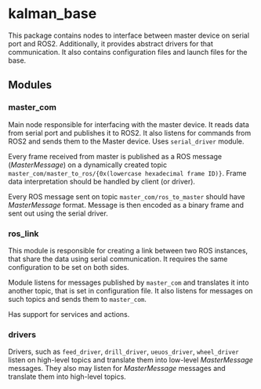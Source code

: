 # kalman_base

This package contains nodes to interface between master device on serial port and ROS2. Additionally, it provides abstract drivers for that communication. It also contains configuration files and launch files for the base.

## Modules

### master_com

Main node responsible for interfacing with the master device. It reads data from serial port and publishes it to ROS2. It also listens for commands from ROS2 and sends them to the Master device. Uses `serial_driver` module.

Every frame received from master is published as a ROS message (*MasterMessage*) on a dynamically
created topic `master_com/master_to_ros/{0x(lowercase hexadecimal frame ID)}`.
Frame data interpretation should be handled by client (or driver).

Every ROS message sent on topic `master_com/ros_to_master` should have *MasterMessage* format.
Message is then encoded as a binary frame and sent out using the serial driver.

### ros_link

This module is responsible for creating a link between two ROS instances, that share the data using serial communication. It requires the same configuration to be set on both sides.

Module listens for messages published by `master_com` and translates it into another topic, that is set in configuration file. It also listens for messages on such topics and sends them to `master_com`.

Has support for services and actions.

### drivers

Drivers, such as `feed_driver`, `drill_driver`, `ueuos_driver`, `wheel_driver` listen on high-level topics and translate them into low-level *MasterMessage* messages. They also may listen for *MasterMessage* messages and translate them into high-level topics.

